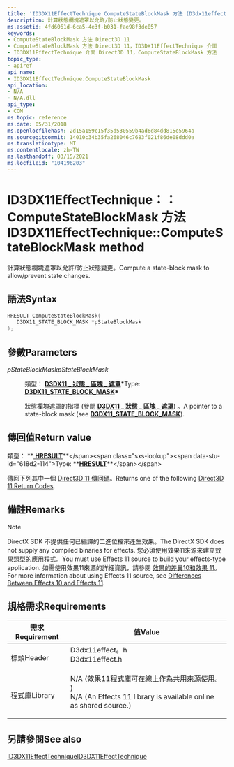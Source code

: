 ```yaml
---
title: 'ID3DX11EffectTechnique ComputeStateBlockMask 方法 (D3dx11effect .h) '
description: 計算狀態欄塊遮罩以允許/防止狀態變更。
ms.assetid: 4fd6061d-6ca5-4e3f-b031-fae98f3de057
keywords:
- ComputeStateBlockMask 方法 Direct3D 11
- ComputeStateBlockMask 方法 Direct3D 11，ID3DX11EffectTechnique 介面
- ID3DX11EffectTechnique 介面 Direct3D 11，ComputeStateBlockMask 方法
topic_type:
- apiref
api_name:
- ID3DX11EffectTechnique.ComputeStateBlockMask
api_location:
- N/A
- N/A.dll
api_type:
- COM
ms.topic: reference
ms.date: 05/31/2018
ms.openlocfilehash: 2d15a159c15f35d530559b4ad6d84dd815e5964a
ms.sourcegitcommit: 14010c34b35fa268046c7683f021f86de08ddd0a
ms.translationtype: MT
ms.contentlocale: zh-TW
ms.lasthandoff: 03/15/2021
ms.locfileid: "104196203"
---
```

# <a name="id3dx11effecttechniquecomputestateblockmask-method"></a><span data-ttu-id="618d2-106">ID3DX11EffectTechnique：： ComputeStateBlockMask 方法</span><span class="sxs-lookup"><span data-stu-id="618d2-106">ID3DX11EffectTechnique::ComputeStateBlockMask method</span></span>

<span data-ttu-id="618d2-107">計算狀態欄塊遮罩以允許/防止狀態變更。</span><span class="sxs-lookup"><span data-stu-id="618d2-107">Compute a state-block mask to allow/prevent state changes.</span></span>

## <a name="syntax"></a><span data-ttu-id="618d2-108">語法</span><span class="sxs-lookup"><span data-stu-id="618d2-108">Syntax</span></span>


```C++
HRESULT ComputeStateBlockMask(
   D3DX11_STATE_BLOCK_MASK *pStateBlockMask
);
```



## <a name="parameters"></a><span data-ttu-id="618d2-109">參數</span><span class="sxs-lookup"><span data-stu-id="618d2-109">Parameters</span></span>

<dl> <dt>

<span data-ttu-id="618d2-110">*pStateBlockMask*</span><span class="sxs-lookup"><span data-stu-id="618d2-110">*pStateBlockMask*</span></span> 
</dt> <dd>

<span data-ttu-id="618d2-111">類型： **[ **D3DX11 \_ 狀態 \_ 區塊 \_ 遮罩**](d3dx11-state-block-mask.md)\***</span><span class="sxs-lookup"><span data-stu-id="618d2-111">Type: **[**D3DX11\_STATE\_BLOCK\_MASK**](d3dx11-state-block-mask.md)\***</span></span>

<span data-ttu-id="618d2-112">狀態欄塊遮罩的指標 (參閱 [**D3DX11 \_ 狀態 \_ 區塊 \_ 遮罩**](d3dx11-state-block-mask.md)) 。</span><span class="sxs-lookup"><span data-stu-id="618d2-112">A pointer to a state-block mask (see [**D3DX11\_STATE\_BLOCK\_MASK**](d3dx11-state-block-mask.md)).</span></span>

</dd> </dl>

## <a name="return-value"></a><span data-ttu-id="618d2-113">傳回值</span><span class="sxs-lookup"><span data-stu-id="618d2-113">Return value</span></span>

<span data-ttu-id="618d2-114">類型： **[ **HRESULT**](https://msdn.microsoft.com/library/Bb401631(v=MSDN.10).aspx)**</span><span class="sxs-lookup"><span data-stu-id="618d2-114">Type: **[**HRESULT**](https://msdn.microsoft.com/library/Bb401631(v=MSDN.10).aspx)**</span></span>

<span data-ttu-id="618d2-115">傳回下列其中一個 [Direct3D 11 傳回碼](d3d11-graphics-reference-returnvalues.md)。</span><span class="sxs-lookup"><span data-stu-id="618d2-115">Returns one of the following [Direct3D 11 Return Codes](d3d11-graphics-reference-returnvalues.md).</span></span>

## <a name="remarks"></a><span data-ttu-id="618d2-116">備註</span><span class="sxs-lookup"><span data-stu-id="618d2-116">Remarks</span></span>

> [!Note]  
> <span data-ttu-id="618d2-117">DirectX SDK 不提供任何已編譯的二進位檔來產生效果。</span><span class="sxs-lookup"><span data-stu-id="618d2-117">The DirectX SDK does not supply any compiled binaries for effects.</span></span> <span data-ttu-id="618d2-118">您必須使用效果11來源來建立效果類型的應用程式。</span><span class="sxs-lookup"><span data-stu-id="618d2-118">You must use Effects 11 source to build your effects-type application.</span></span> <span data-ttu-id="618d2-119">如需使用效果11來源的詳細資訊，請參閱 [效果的差異10和效果 11](d3d11-graphics-programming-guide-effects-differences.md)。</span><span class="sxs-lookup"><span data-stu-id="618d2-119">For more information about using Effects 11 source, see [Differences Between Effects 10 and Effects 11](d3d11-graphics-programming-guide-effects-differences.md).</span></span>

 

## <a name="requirements"></a><span data-ttu-id="618d2-120">規格需求</span><span class="sxs-lookup"><span data-stu-id="618d2-120">Requirements</span></span>



| <span data-ttu-id="618d2-121">需求</span><span class="sxs-lookup"><span data-stu-id="618d2-121">Requirement</span></span> | <span data-ttu-id="618d2-122">值</span><span class="sxs-lookup"><span data-stu-id="618d2-122">Value</span></span> |
|--------------------|----------------------------------------------------------------------------------------------------------------------------------------------|
| <span data-ttu-id="618d2-123">標頭</span><span class="sxs-lookup"><span data-stu-id="618d2-123">Header</span></span><br/>  | <dl> <span data-ttu-id="618d2-124"><dt>D3dx11effect。h</dt></span><span class="sxs-lookup"><span data-stu-id="618d2-124"><dt>D3dx11effect.h</dt></span></span> </dl>                                                    |
| <span data-ttu-id="618d2-125">程式庫</span><span class="sxs-lookup"><span data-stu-id="618d2-125">Library</span></span><br/> | <dl> <span data-ttu-id="618d2-126"><dt>N/A (效果11程式庫可在線上作為共用來源使用。 ) </dt></span><span class="sxs-lookup"><span data-stu-id="618d2-126"><dt>N/A (An Effects 11 library is available online as shared source.)</dt></span></span> </dl> |



## <a name="see-also"></a><span data-ttu-id="618d2-127">另請參閱</span><span class="sxs-lookup"><span data-stu-id="618d2-127">See also</span></span>

<dl> <dt>

[<span data-ttu-id="618d2-128">ID3DX11EffectTechnique</span><span class="sxs-lookup"><span data-stu-id="618d2-128">ID3DX11EffectTechnique</span></span>](id3dx11effecttechnique.md)
</dt> </dl>

 

 





